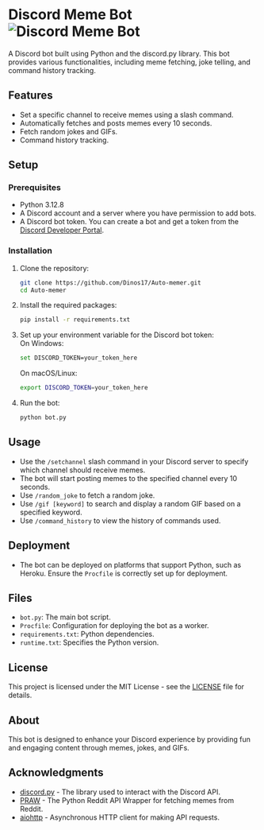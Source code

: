 # Discord Meme Bot ![Discord Meme Bot](https://img.shields.io/badge/Discord-Bot-blue?style=flat&logo=discord)

A Discord bot built using Python and the discord.py library. This bot provides various functionalities, including meme fetching, joke telling, and command history tracking.

## Features

- Set a specific channel to receive memes using a slash command.
- Automatically fetches and posts memes every 10 seconds.
- Fetch random jokes and GIFs.
- Command history tracking.

## Setup

### Prerequisites

- Python 3.12.8
- A Discord account and a server where you have permission to add bots.
- A Discord bot token. You can create a bot and get a token from the [Discord Developer Portal](https://discord.com/developers/applications).

### Installation

1. Clone the repository:  
   ```bash
   git clone https://github.com/Dinos17/Auto-memer.git  
   cd Auto-memer
   ```

2. Install the required packages:  
   ```bash
   pip install -r requirements.txt
   ```

3. Set up your environment variable for the Discord bot token:  
   On Windows:  
   ```bash
   set DISCORD_TOKEN=your_token_here  
   ```  
   On macOS/Linux:  
   ```bash
   export DISCORD_TOKEN=your_token_here
   ```

4. Run the bot:  
   ```bash
   python bot.py
   ```

## Usage

- Use the `/setchannel` slash command in your Discord server to specify which channel should receive memes.
- The bot will start posting memes to the specified channel every 10 seconds.
- Use `/random_joke` to fetch a random joke.
- Use `/gif [keyword]` to search and display a random GIF based on a specified keyword.
- Use `/command_history` to view the history of commands used.

## Deployment

- The bot can be deployed on platforms that support Python, such as Heroku. Ensure the `Procfile` is correctly set up for deployment.

## Files

- `bot.py`: The main bot script.
- `Procfile`: Configuration for deploying the bot as a worker.
- `requirements.txt`: Python dependencies.
- `runtime.txt`: Specifies the Python version.

## License

This project is licensed under the MIT License - see the [LICENSE](LICENSE) file for details.

## About

This bot is designed to enhance your Discord experience by providing fun and engaging content through memes, jokes, and GIFs.

## Acknowledgments

- [discord.py](https://discordpy.readthedocs.io/en/stable/) - The library used to interact with the Discord API.
- [PRAW](https://praw.readthedocs.io/en/latest/) - The Python Reddit API Wrapper for fetching memes from Reddit.
- [aiohttp](https://docs.aiohttp.org/en/stable/) - Asynchronous HTTP client for making API requests.
